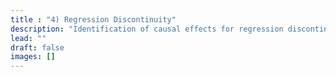 ```yaml
---
title : "4) Regression Discontinuity"
description: "Identification of causal effects for regression discontinuity designs away from the cutoff"
lead: ""
draft: false
images: []
---
```

